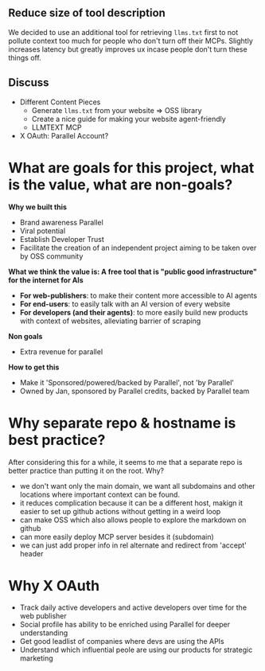 ## Reduce size of tool description

We decided to use an additional tool for retrieving `llms.txt` first to not pollute context too much for people who don't turn off their MCPs. Slightly increases latency but greatly improves ux incase people don't turn these things off.

## Discuss

- Different Content Pieces
  - Generate `llms.txt` from your website => OSS library
  - Create a nice guide for making your website agent-friendly
  - LLMTEXT MCP
- X OAuth: Parallel Account?

# What are goals for this project, what is the value, what are non-goals?

**Why we built this**

- Brand awareness Parallel
- Viral potential
- Establish Developer Trust
- Facilitate the creation of an independent project aiming to be taken over by OSS community

**What we think the value is: A free tool that is "public good infrastructure" for the internet for AIs**

- **For web-publishers**: to make their content more accessible to AI agents
- **For end-users**: to easily talk with an AI version of every website
- **For developers (and their agents)**: to more easily build new products with context of websites, alleviating barrier of scraping

**Non goals**

- Extra revenue for parallel

**How to get this**

- Make it 'Sponsored/powered/backed by Parallel', not 'by Parallel'
- Owned by Jan, sponsored by Parallel credits, backed by Parallel team

# Why separate repo & hostname is best practice?

After considering this for a while, it seems to me that a separate repo is better practice than putting it on the root. Why?

- we don't want only the main domain, we want all subdomains and other locations where important context can be found.
- it reduces complication because it can be a different host, makign it easier to set up github actions without getting in a weird loop
- can make OSS which also allows people to explore the markdown on github
- can more easily deploy MCP server besides it (subdomain)
- we can just add proper info in rel alternate and redirect from 'accept' header

# Why X OAuth

- Track daily active developers and active developers over time for the web publisher
- Social profile has ability to be enriched using Parallel for deeper understanding
- Get good leadlist of companies where devs are using the APIs
- Understand which influential peole are using our products for strategic marketing
